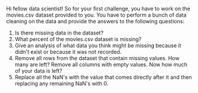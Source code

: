 Hi fellow data scientist! So for your first challenge, you have to work on the movies.csv dataset provided to you. You have to perform a bunch of data cleaning on the data and provide the answers to the following questions:
1. Is there missing data in the dataset?
2. What percent of the movies.csv dataset is missing?
3. Give an analysis of what data you think might be missing because it didn't exist or because it was not recorded.
4. Remove all rows from the dataset that contain missing values. How many are left?
Remove all columns with empty values. Now how much of your data is left?
5. Replace all the NaN's with the value that comes directly after it and then replacing any remaining NaN's with 0.